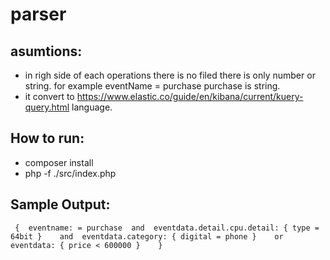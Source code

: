 # parser

## asumtions:

- in righ side of each operations there is no filed there is only number or string. for example eventName = purchase purchase is string.
- it convert to https://www.elastic.co/guide/en/kibana/current/kuery-query.html language.

## How to run:
- composer install 
- php -f ./src/index.php

## Sample Output:

``  {  eventname: = purchase  and  eventdata.detail.cpu.detail: { type = 64bit }    and  eventdata.category: { digital = phone }    or  eventdata: { price < 600000 }    } ``
